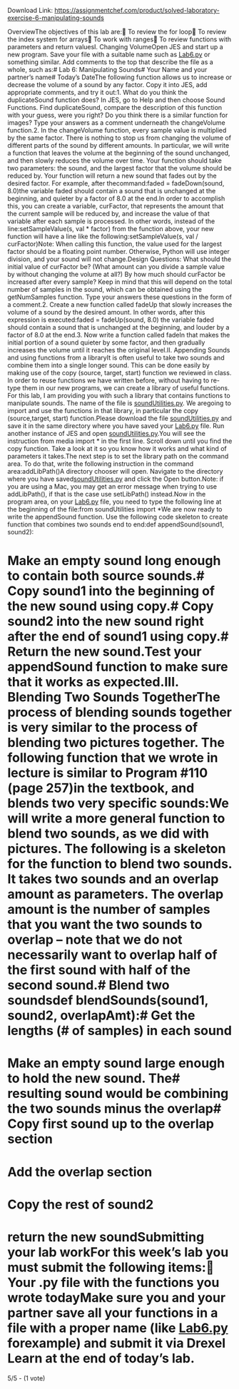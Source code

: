 Download Link: https://assignmentchef.com/product/solved-laboratory-exercise-6-manipulating-sounds
<br>
<p class="ui header product-top-header" title="Laboratory Exercise 6: Manipulating Sounds Solution">OverviewThe objectives of this lab are: To review the for loop To review the index system for arrays To work with ranges To review functions with parameters and return valuesI. Changing VolumeOpen JES and start up a new program. Save your file with a suitable name such as <a href="http://lab6.py/" target="_blank" rel="nofollow noopener noreferrer">Lab6.py</a> or something similar. Add comments to the top that describe the file as a whole, such as:# Lab 6: Manipulating Sounds# Your Name and your partner’s name# Today’s DateThe following function allows us to increase or decrease the volume of a sound by any factor. Copy it into JES, add appropriate comments, and try it out:1. What do you think the duplicateSound function does? In JES, go to Help and then choose Sound Functions. Find duplicateSound, compare the description of this function with your guess, were you right? Do you think there is a similar function for images? Type your answers as a comment underneath the changeVolume function.2. In the changeVolume function, every sample value is multiplied by the same factor. There is nothing to stop us from changing the volume of different parts of the sound by different amounts. In particular, we will write a function that leaves the volume at the beginning of the sound unchanged, and then slowly reduces the volume over time. Your function should take two parameters: the sound, and the largest factor that the volume should be reduced by. Your function will return a new sound that fades out by the desired factor. For example, after thecommand:faded = fadeDown(sound, 8.0)the variable faded should contain a sound that is unchanged at the beginning, and quieter by a factor of 8.0 at the end.In order to accomplish this, you can create a variable, curFactor, that represents the amount that the current sample will be reduced by, and increase the value of that variable after each sample is processed. In other words, instead of the line:setSampleValue(s, val * factor) from the function above, your new function will have a line like the following:setSampleValue(s, val / curFactor)Note: When calling this function, the value used for the largest factor should be a floating point number. Otherwise, Python will use integer division, and your sound will not change.Design Questions: What should the initial value of curFactor be? (What amount can you divide a sample value by without changing the volume at all?) By how much should curFactor be increased after every sample? Keep in mind that this will depend on the total number of samples in the sound, which can be obtained using the getNumSamples function. Type your answers these questions in the form of a comment.2. Create a new function called fadeUp that slowly increases the volume of a sound by the desired amount. In other words, after this expression is executed:faded = fadeUp(sound, 8.0) the variable faded should contain a sound that is unchanged at the beginning, and louder by a factor of 8.0 at the end.3. Now write a function called fadeIn that makes the initial portion of a sound quieter by some factor, and then gradually increases the volume until it reaches the original level.II. Appending Sounds and using functions from a libraryIt is often useful to take two sounds and combine them into a single longer sound. This can be done easily by making use of the copy (source, target, start) function we reviewed in class. In order to reuse functions we have written before, without having to re-type them in our new programs, we can create a library of useful functions. For this lab, I am providing you with such a library that contains functions to manipulate sounds. The name of the file is <a href="http://soundutilities.py/" target="_blank" rel="nofollow noopener noreferrer">soundUtilities.py</a>. We aregoing to import and use the functions in that library, in particular the copy (source,target, start) function.Please download the file <a href="http://soundutilities.py/" target="_blank" rel="nofollow noopener noreferrer">soundUtilities.py</a> and save it in the same directory where you have saved your <a href="http://lab6.py/" target="_blank" rel="nofollow noopener noreferrer">Lab6.py</a> file. Run another instance of JES and open <a href="http://soundutilities.py/" target="_blank" rel="nofollow noopener noreferrer">soundUtilities.py</a>.You will see the instruction from media import * in the first line. Scroll down until you  find the copy function. Take a look at it so you know how it works and what kind of parameters it takes.The next step is to set the library path on the command area. To do that, write the following instruction in the command area:addLibPath()A directory chooser will open. Navigate to the directory where you have saved<a href="http://soundutilities.py/" target="_blank" rel="nofollow noopener noreferrer">soundUtilities.py</a> and click the Open button.Note: if you are using a Mac, you may get an error message when trying to use addLibPath(), if that is the case use setLibPath() instead.Now in the program area, on your <a href="http://lab6.py/" target="_blank" rel="nofollow noopener noreferrer">Lab6.py</a> file, you need to type the following line at the beginning of the file:from soundUtilities import *We are now ready to write the appendSound function. Use the following code skeleton to create function that combines two sounds end to end:def appendSound(sound1, sound2):

# Make an empty sound long enough to contain both source sounds.# Copy sound1 into the beginning of the new sound using copy.# Copy sound2 into the new sound right after the end of sound1 using copy.# Return the new sound.Test your appendSound function to make sure that it works as expected.III. Blending Two Sounds TogetherThe process of blending sounds together is very similar to the process of blending two pictures together. The following function that we wrote in lecture is similar to Program #110 (page 257)in the textbook, and blends two very specific sounds:We will write a more general function to blend two sounds, as we did with pictures. The following is a skeleton for the function to blend two sounds. It takes two sounds and an overlap amount as parameters. The overlap amount is the number of samples that you want the two sounds to overlap – note that we do not necessarily want to overlap half of the first sound with half of the second sound.# Blend two soundsdef blendSounds(sound1, sound2, overlapAmt):# Get the lengths (# of samples) in each sound

# Make an empty sound large enough to hold the new sound. The# resulting sound would be combining the two sounds minus the overlap# Copy first sound up to the overlap section

# Add the overlap section

# Copy the rest of sound2

# return the new soundSubmitting your lab workFor this week’s lab you must submit the following items: Your .py file with the functions you wrote todayMake sure you and your partner save all your functions in a file with a proper name (like <a href="http://lab6.py/" target="_blank" rel="nofollow noopener noreferrer">Lab6.py</a> forexample) and submit it via Drexel Learn at the end of today’s lab.

5/5 - (1 vote)